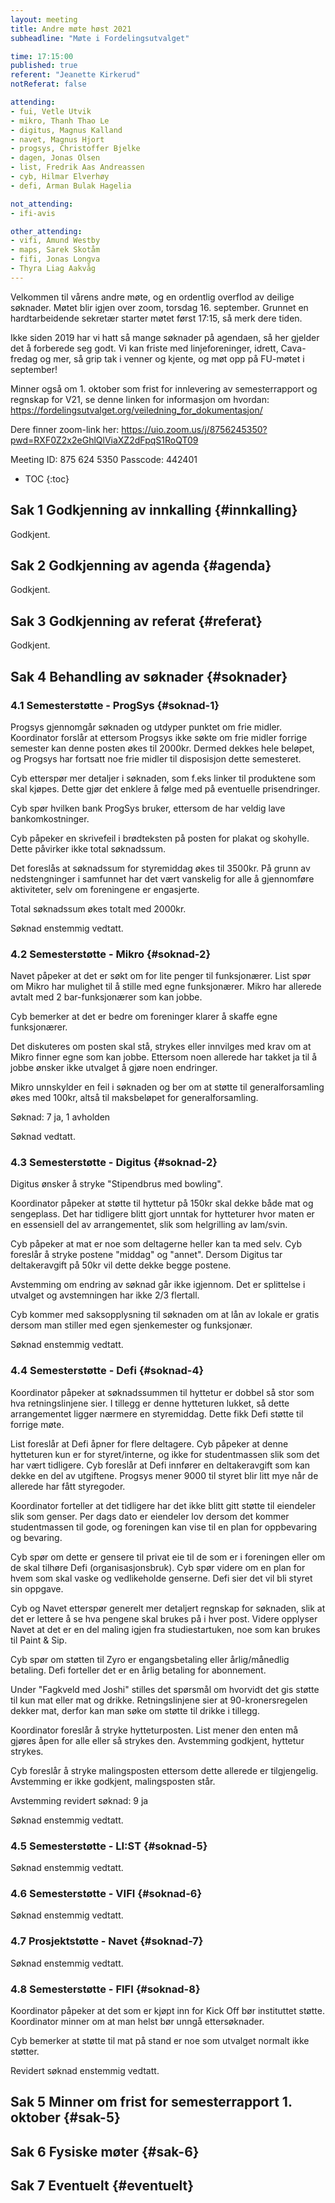 ```yaml
---
layout: meeting
title: Andre møte høst 2021
subheadline: "Møte i Fordelingsutvalget"

time: 17:15:00
published: true
referent: "Jeanette Kirkerud"
notReferat: false

attending:
- fui, Vetle Utvik
- mikro, Thanh Thao Le
- digitus, Magnus Kalland
- navet, Magnus Hjort
- progsys, Christoffer Bjelke
- dagen, Jonas Olsen
- list, Fredrik Aas Andreassen
- cyb, Hilmar Elverhøy
- defi, Arman Bulak Hagelia

not_attending:
- ifi-avis

other_attending:
- vifi, Amund Westby
- maps, Sarek Skotåm
- fifi, Jonas Longva
- Thyra Liag Aakvåg
---
```


Velkommen til vårens andre møte, og en ordentlig overflod av deilige søknader.
Møtet blir igjen over zoom, torsdag 16. september. Grunnet en hardtarbeidende sekretær
starter møtet først 17:15, så merk dere tiden.

Ikke siden 2019 har vi hatt så mange søknader på agendaen, så her gjelder det å forberede seg godt.
Vi kan friste med linjeforeninger, idrett, Cava-fredag og mer, så grip tak i venner og kjente,
og møt opp på FU-møtet i september!

Minner også om 1. oktober som frist for innlevering av semesterrapport og regnskap for V21,
se denne linken for informasjon om hvordan: https://fordelingsutvalget.org/veiledning_for_dokumentasjon/

Dere finner zoom-link her:
https://uio.zoom.us/j/8756245350?pwd=RXF0Z2x2eGhlQlViaXZ2dFpqS1RoQT09

Meeting ID: 875 624 5350
Passcode: 442401


* TOC
{:toc}

## Sak 1 Godkjenning av innkalling {#innkalling}
Godkjent.

## Sak 2 Godkjenning av agenda {#agenda}
Godkjent.

## Sak 3 Godkjenning av referat {#referat}
Godkjent.

## Sak 4 Behandling av søknader {#soknader}

### 4.1 Semesterstøtte - ProgSys {#soknad-1}
Progsys gjennomgår søknaden og utdyper punktet om frie midler. Koordinator forslår at ettersom Progsys ikke søkte om frie midler forrige semester kan denne posten økes til 2000kr. Dermed dekkes hele beløpet, og Progsys har fortsatt noe frie midler til disposisjon dette semesteret.

Cyb etterspør mer detaljer i søknaden, som f.eks linker til produktene som skal kjøpes. Dette gjør det enklere å følge med på eventuelle prisendringer.

Cyb spør hvilken bank ProgSys bruker, ettersom de har veldig lave bankomkostninger.

Cyb påpeker en skrivefeil i brødteksten på posten for plakat og skohylle. Dette påvirker ikke total søknadssum.

Det foreslås at søknadssum for styremiddag økes til 3500kr. På grunn av nedstengninger i samfunnet har det vært vanskelig for alle å gjennomføre aktiviteter, selv om foreningene er engasjerte.  

Total søknadssum økes totalt med 2000kr.

Søknad enstemmig vedtatt.

### 4.2 Semesterstøtte - Mikro {#soknad-2}

Navet påpeker at det er søkt om for lite penger til funksjonærer.
List spør om Mikro har mulighet til å stille med egne funksjonærer. Mikro har allerede avtalt med 2 bar-funksjonærer som kan jobbe.

Cyb bemerker at det er bedre om foreninger klarer å skaffe egne funksjonærer.

Det diskuteres om posten skal stå, strykes eller innvilges med krav om at Mikro finner egne som kan jobbe. Ettersom noen allerede har takket ja til å jobbe ønsker ikke utvalget å gjøre noen endringer.

Mikro unnskylder en feil i søknaden og ber om at støtte til generalforsamling økes med 100kr, altså til maksbeløpet for generalforsamling.

Søknad: 7 ja, 1 avholden

Søknad vedtatt.

### 4.3 Semesterstøtte - Digitus {#soknad-2}

Digitus ønsker å stryke "Stipendbrus med bowling".

Koordinator påpeker at støtte til hyttetur på 150kr skal dekke både mat og sengeplass. Det har tidligere blitt gjort unntak for hytteturer hvor maten er en essensiell del av arrangementet, slik som helgrilling av lam/svin.

Cyb påpeker at mat er noe som deltagerne heller kan ta med selv. Cyb foreslår å stryke postene "middag" og "annet". Dersom Digitus tar deltakeravgift på 50kr vil dette dekke begge postene.

Avstemming om endring av søknad går ikke igjennom. Det er splittelse i utvalget og avstemningen har ikke 2/3 flertall.  

Cyb kommer med saksopplysning til søknaden om at lån av lokale er gratis dersom man stiller med egen sjenkemester og funksjonær.

Søknad enstemmig vedtatt.

### 4.4 Semesterstøtte - Defi {#soknad-4}

Koordinator påpeker at søknadssummen til hyttetur er dobbel så stor som hva retningslinjene sier. I tillegg er denne hytteturen lukket, så dette arrangementet ligger nærmere en styremiddag. Dette fikk Defi støtte til forrige møte.

List foreslår at Defi åpner for flere deltagere.
Cyb påpeker at denne hytteturen kun er for styret/interne, og ikke for studentmassen slik som det har vært tidligere. Cyb foreslår at Defi innfører en deltakeravgift som kan dekke en del av utgiftene.
Progsys mener 9000 til styret blir litt mye når de allerede har fått styregoder.

Koordinator forteller at det tidligere har det ikke blitt gitt støtte til eiendeler slik som genser. Per dags dato er eiendeler lov dersom det kommer studentmassen til gode, og foreningen kan vise til en plan for oppbevaring og bevaring.

Cyb spør om dette er gensere til privat eie til de som er i foreningen eller om de skal tilhøre Defi (organisasjonsbruk). Cyb spør videre om en plan for hvem som skal vaske og vedlikeholde genserne. Defi sier det vil bli styret sin oppgave.

Cyb og Navet etterspør generelt mer detaljert regnskap for søknaden, slik at det er lettere å se hva pengene skal brukes på i hver post. Videre opplyser Navet at det er en del maling igjen fra studiestartuken, noe som kan brukes til Paint & Sip.

Cyb spør om støtten til Zyro er engangsbetaling eller årlig/månedlig betaling. Defi forteller det er en årlig betaling for abonnement.

Under "Fagkveld med Joshi" stilles det spørsmål om hvorvidt det gis støtte til kun mat eller mat og drikke. Retningslinjene sier at 90-kronersregelen dekker mat, derfor kan man søke om støtte til drikke i tillegg.

Koordinator foreslår å stryke hytteturposten.
List mener den enten må gjøres åpen for alle eller så strykes den.
Avstemming godkjent, hyttetur strykes.

Cyb foreslår å stryke malingsposten ettersom dette allerede er tilgjengelig.
Avstemming er ikke godkjent, malingsposten står.

Avstemming revidert søknad: 9 ja

Søknad enstemmig vedtatt.

### 4.5 Semesterstøtte - LI:ST {#soknad-5}
Søknad enstemmig vedtatt.

### 4.6 Semesterstøtte - VIFI {#soknad-6}
Søknad enstemmig vedtatt.

### 4.7 Prosjektstøtte - Navet {#soknad-7}
Søknad enstemmig vedtatt.

### 4.8 Semesterstøtte - FIFI {#soknad-8}
Koordinator påpeker at det som er kjøpt inn for Kick Off bør instituttet støtte.
Koordinator minner om at man helst bør unngå ettersøknader.

Cyb bemerker at støtte til mat på stand er noe som utvalget normalt ikke støtter.

Revidert søknad enstemmig vedtatt.  

## Sak 5 Minner om frist for semesterrapport 1. oktober {#sak-5}

## Sak 6 Fysiske møter {#sak-6}

## Sak 7 Eventuelt {#eventuelt}
